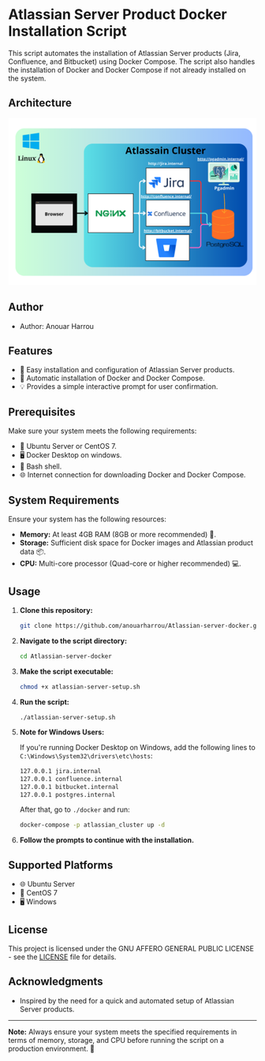 # Atlassian Server Product Docker Installation Script

This script automates the installation of Atlassian Server products (Jira, Confluence, and Bitbucket) using Docker Compose. The script also handles the installation of Docker and Docker Compose if not already installed on the system.


## Architecture

![Architecture](images/atlassian-server.png)


## Author

- Author: Anouar Harrou

## Features

- 🚀 Easy installation and configuration of Atlassian Server products.
- 🐳 Automatic installation of Docker and Docker Compose.
- 💡 Provides a simple interactive prompt for user confirmation.

## Prerequisites

Make sure your system meets the following requirements:

- 🐧 Ubuntu Server or CentOS 7.
- 🖥️ Docker Desktop on windows.
- 🐚 Bash shell.
- 🌐 Internet connection for downloading Docker and Docker Compose.

## System Requirements

Ensure your system has the following resources:

- **Memory:** At least 4GB RAM (8GB or more recommended) 🧠.
- **Storage:** Sufficient disk space for Docker images and Atlassian product data 📦.
- **CPU:** Multi-core processor (Quad-core or higher recommended) 💻.

## Usage

1. **Clone this repository:**

    ```bash
    git clone https://github.com/anouarharrou/Atlassian-server-docker.git
    ```

2. **Navigate to the script directory:**

    ```bash
    cd Atlassian-server-docker
    ```

3. **Make the script executable:**

    ```bash
    chmod +x atlassian-server-setup.sh
    ```

4. **Run the script:**

    ```bash
    ./atlassian-server-setup.sh
    ```

5. **Note for Windows Users:**

    If you're running Docker Desktop on Windows, add the following lines to `C:\Windows\System32\drivers\etc\hosts`:

    ```plaintext
    127.0.0.1 jira.internal
    127.0.0.1 confluence.internal
    127.0.0.1 bitbucket.internal
    127.0.0.1 postgres.internal
    ```

    After that, go to `./docker` and run:

    ```bash
    docker-compose -p atlassian_cluster up -d
    ```

6. **Follow the prompts to continue with the installation.**

## Supported Platforms

- 🌐 Ubuntu Server
- 🐧 CentOS 7
- 🖥️ Windows

## License

This project is licensed under the GNU AFFERO GENERAL PUBLIC LICENSE - see the [LICENSE](LICENSE) file for details.

## Acknowledgments

- Inspired by the need for a quick and automated setup of Atlassian Server products.

---

**Note:** Always ensure your system meets the specified requirements in terms of memory, storage, and CPU before running the script on a production environment. 🚀
